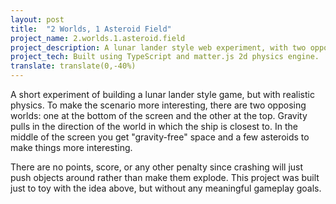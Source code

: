 ```yaml
---
layout: post
title:  "2 Worlds, 1 Asteroid Field"
project_name: 2.worlds.1.asteroid.field
project_description: A lunar lander style web experiment, with two opposing worlds.
project_tech: Built using TypeScript and matter.js 2d physics engine.
translate: translate(0,-40%)
---
```


A short experiment of building a lunar lander style game, but with realistic physics. To make the scenario more interesting, there are two opposing worlds: one at the bottom of the screen and the other at the top. Gravity pulls in the direction of the world in which the ship is closest to. In the middle of the screen you get "gravity-free" space and a few asteroids to make things more interesting.

There are no points, score, or any other penalty since crashing will just push objects around rather than make them explode. This project was built just to toy with the idea above, but without any meaningful gameplay goals.
